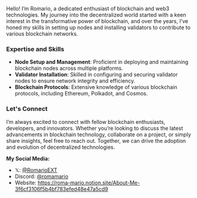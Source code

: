 Hello! I’m Romario, a dedicated enthusiast of blockchain and web3 technologies. My journey into the decentralized world started with a keen interest in the transformative power of blockchain, and over the years, I’ve honed my skills in setting up nodes and installing validators to contribute to various blockchain networks.

### Expertise and Skills

- **Node Setup and Management**: Proficient in deploying and maintaining blockchain nodes across multiple platforms.
- **Validator Installation**: Skilled in configuring and securing validator nodes to ensure network integrity and efficiency.
- **Blockchain Protocols**: Extensive knowledge of various blockchain protocols, including Ethereum, Polkadot, and Cosmos.

### Let's Connect

I’m always excited to connect with fellow blockchain enthusiasts, developers, and innovators. Whether you’re looking to discuss the latest advancements in blockchain technology, collaborate on a project, or simply share insights, feel free to reach out. Together, we can drive the adoption and evolution of decentralized technologies.

**My Social Media:**

- 𝕏: [@RomarioEXT](https://x.com/RomarioEXT)
- Discord: [@romamario](https://discord.com/users/981574429765173328)
- Website: https://roma-mario.notion.site/About-Me-3f6cf3106f5b4bf783efed48e47a5cd9
